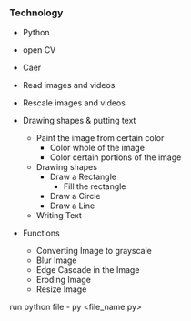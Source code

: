 ### Technology

- Python
- open CV
- Caer

- Read images and videos
- Rescale images and videos
- Drawing shapes & putting text
  - Paint the image from certain color
    - Color whole of the image
    - Color certain portions of the image
  - Drawing shapes
    - Draw a Rectangle
      - Fill the rectangle
    - Draw a Circle
    - Draw a Line
  - Writing Text
- Functions
  - Converting Image to grayscale 
  - Blur Image
  - Edge Cascade in the Image
  - Eroding Image
  - Resize Image

run python file - py <file_name.py>
